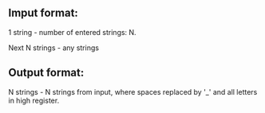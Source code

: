 ## Imput format:
1 string - number of entered strings: N.

Next N strings - any strings

## Output format:
N strings - N strings from input, where spaces replaced by '_' and all letters in high register. 
